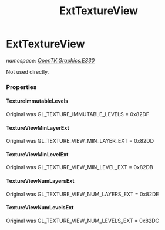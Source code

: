﻿---
title: ExtTextureView
---

# ExtTextureView
_namespace: [OpenTK.Graphics.ES30](N-OpenTK.Graphics.ES30.html)_

Not used directly.



### Properties

#### TextureImmutableLevels
Original was GL_TEXTURE_IMMUTABLE_LEVELS = 0x82DF
#### TextureViewMinLayerExt
Original was GL_TEXTURE_VIEW_MIN_LAYER_EXT = 0x82DD
#### TextureViewMinLevelExt
Original was GL_TEXTURE_VIEW_MIN_LEVEL_EXT = 0x82DB
#### TextureViewNumLayersExt
Original was GL_TEXTURE_VIEW_NUM_LAYERS_EXT = 0x82DE
#### TextureViewNumLevelsExt
Original was GL_TEXTURE_VIEW_NUM_LEVELS_EXT = 0x82DC


